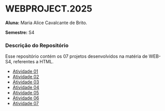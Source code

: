 # WEBPROJECT.2025

**Aluna:** Maria Alice Cavalcante de Brito.

**Semestre:** S4

### Descrição do Repositório

Esse repositório contém os 07 projetos desenvolvidos na matéria de WEB-S4, referentes a HTML.


- [Atividade 01]()
- [Atividade 02](https://alicecavalcante.github.io/projeto02/)
- [Atividade 03](https://alicecavalcante.github.io/projeto03/)
- [Atividade 04](https://alicecavalcante.github.io/projeto04/)
- [Atividade 05](https://alicecavalcante.github.io/projeto05/)
- [Atividade 06](https://alicecavalcante.github.io/projeto06/)
- [Atividade 07](https://alicecavalcante.github.io/projeto07/)

